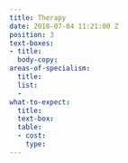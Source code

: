 ```yaml
---
title: Therapy
date: 2018-07-04 11:21:00 Z
position: 3
text-boxes:
- title: 
  body-copy: 
areas-of-specialism:
  title: 
  list:
  - 
what-to-expect:
  title: 
  text-box: 
  table:
  - cost: 
    type: 
---
```


